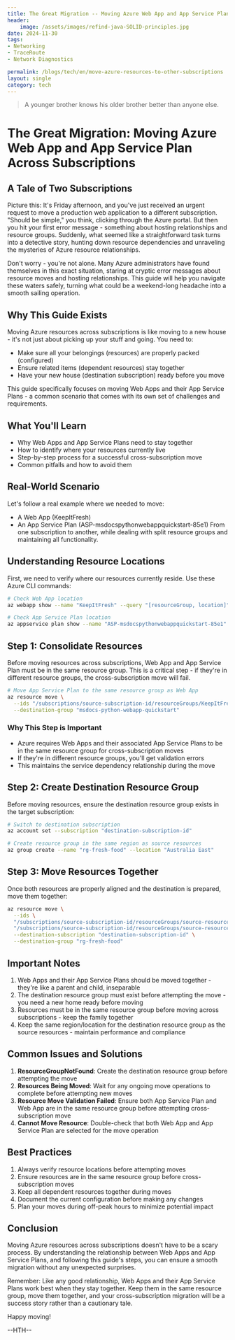 ```yaml
---
title: The Great Migration -- Moving Azure Web App and App Service Plan Across Subscriptions
header:
    image: /assets/images/refind-java-SOLID-principles.jpg
date: 2024-11-30
tags:
- Networking
- TraceRoute
- Network Diagnostics

permalink: /blogs/tech/en/move-azure-resources-to-other-subscriptions
layout: single
category: tech
---
```

> A younger brother knows his older brother better than anyone else.


# The Great Migration: Moving Azure Web App and App Service Plan Across Subscriptions

## A Tale of Two Subscriptions

Picture this: It's Friday afternoon, and you've just received an urgent request to move a production web application to a different subscription. "Should be simple," you think, clicking through the Azure portal. But then you hit your first error message - something about hosting relationships and resource groups. Suddenly, what seemed like a straightforward task turns into a detective story, hunting down resource dependencies and unraveling the mysteries of Azure resource relationships.

Don't worry - you're not alone. Many Azure administrators have found themselves in this exact situation, staring at cryptic error messages about resource moves and hosting relationships. This guide will help you navigate these waters safely, turning what could be a weekend-long headache into a smooth sailing operation.

## Why This Guide Exists

Moving Azure resources across subscriptions is like moving to a new house - it's not just about picking up your stuff and going. You need to:
- Make sure all your belongings (resources) are properly packed (configured)
- Ensure related items (dependent resources) stay together
- Have your new house (destination subscription) ready before you move

This guide specifically focuses on moving Web Apps and their App Service Plans - a common scenario that comes with its own set of challenges and requirements.

## What You'll Learn

- Why Web Apps and App Service Plans need to stay together
- How to identify where your resources currently live
- Step-by-step process for a successful cross-subscription move
- Common pitfalls and how to avoid them

## Real-World Scenario

Let's follow a real example where we needed to move:
- A Web App (KeepItFresh)
- An App Service Plan (ASP-msdocspythonwebappquickstart-85e1)
From one subscription to another, while dealing with split resource groups and maintaining all functionality.

## Understanding Resource Locations

First, we need to verify where our resources currently reside. Use these Azure CLI commands:

```bash
# Check Web App location
az webapp show --name "KeepItFresh" --query "[resourceGroup, location]" --resource-group msdocs-python-webapp-quickstart

# Check App Service Plan location
az appservice plan show --name "ASP-msdocspythonwebappquickstart-85e1" --query "[resourceGroup, location]" --resource-group KeepItFresh_group
```

## Step 1: Consolidate Resources

Before moving resources across subscriptions, Web App and App Service Plan must be in the same resource group. This is a critical step - if they're in different resource groups, the cross-subscription move will fail.

```bash
# Move App Service Plan to the same resource group as Web App
az resource move \
  --ids "/subscriptions/source-subscription-id/resourceGroups/KeepItFresh_group/providers/Microsoft.Web/serverFarms/ASP-msdocspythonwebappquickstart-85e1" \
  --destination-group "msdocs-python-webapp-quickstart"
```

### Why This Step is Important

- Azure requires Web Apps and their associated App Service Plans to be in the same resource group for cross-subscription moves
- If they're in different resource groups, you'll get validation errors
- This maintains the service dependency relationship during the move

## Step 2: Create Destination Resource Group

Before moving resources, ensure the destination resource group exists in the target subscription:

```bash
# Switch to destination subscription
az account set --subscription "destination-subscription-id"

# Create resource group in the same region as source resources
az group create --name "rg-fresh-food" --location "Australia East"
```

## Step 3: Move Resources Together

Once both resources are properly aligned and the destination is prepared, move them together:

```bash
az resource move \
  --ids \
  "/subscriptions/source-subscription-id/resourceGroups/source-resource-group/providers/Microsoft.Web/sites/KeepItFresh" \
  "/subscriptions/source-subscription-id/resourceGroups/source-resource-group/providers/Microsoft.Web/serverFarms/ASP-msdocspythonwebappquickstart-85e1" \
  --destination-subscription "destination-subscription-id" \
  --destination-group "rg-fresh-food"
```

## Important Notes

1. Web Apps and their App Service Plans should be moved together - they're like a parent and child, inseparable
2. The destination resource group must exist before attempting the move - you need a new home ready before moving
3. Resources must be in the same resource group before moving across subscriptions - keep the family together
4. Keep the same region/location for the destination resource group as the source resources - maintain performance and compliance

## Common Issues and Solutions

1. **ResourceGroupNotFound**: Create the destination resource group before attempting the move
2. **Resources Being Moved**: Wait for any ongoing move operations to complete before attempting new moves
3. **Resource Move Validation Failed**: Ensure both App Service Plan and Web App are in the same resource group before attempting cross-subscription move
4. **Cannot Move Resource**: Double-check that both Web App and App Service Plan are selected for the move operation

## Best Practices

1. Always verify resource locations before attempting moves
2. Ensure resources are in the same resource group before cross-subscription moves
3. Keep all dependent resources together during moves
4. Document the current configuration before making any changes
5. Plan your moves during off-peak hours to minimize potential impact

## Conclusion

Moving Azure resources across subscriptions doesn't have to be a scary process. By understanding the relationship between Web Apps and App Service Plans, and following this guide's steps, you can ensure a smooth migration without any unexpected surprises.

Remember: Like any good relationship, Web Apps and their App Service Plans work best when they stay together. Keep them in the same resource group, move them together, and your cross-subscription migration will be a success story rather than a cautionary tale.

Happy moving!

--HTH--